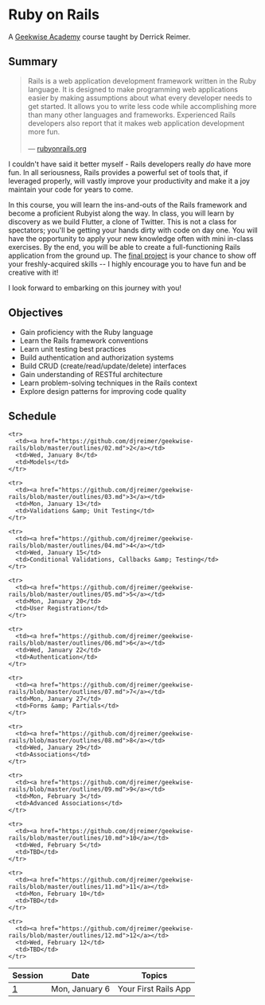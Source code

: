 # Ruby on Rails

A [Geekwise Academy](http://geekwiseacademy.com/) course taught by Derrick Reimer.

## Summary

<blockquote>
Rails is a web application development framework written in the Ruby language. It is designed to make programming web applications easier by making assumptions about what every developer needs to get started. It allows you to write less code while accomplishing more than many other languages and frameworks. Experienced Rails developers also report that it makes web application development more fun.
<br><br>
&mdash; <a href="http://guides.rubyonrails.org/getting_started.html">rubyonrails.org</a>
</blockquote>

I couldn't have said it better myself - Rails developers really *do* have more fun. In all seriousness, Rails provides a powerful set of tools that, if leveraged properly, will vastly improve your productivity and make it a joy maintain your code for years to come.

In this course, you will learn the ins-and-outs of the Rails framework and become a proficient Rubyist along the way. In class, you will learn by discovery as we build Flutter, a clone of Twitter. This is not a class for spectators; you'll be getting your hands dirty with code on day one. You will have the opportunity to apply your new knowledge often with mini in-class exercises. By the end, you will be able to create a full-functioning Rails application from the ground up. The [final project](https://github.com/djreimer/geekwise-rails/blob/master/final-project/spec.md) is your chance to show off your freshly-acquired skills -- I highly encourage you to have fun and be creative with it!

I look forward to embarking on this journey with you!

## Objectives

- Gain proficiency with the Ruby language
- Learn the Rails framework conventions
- Learn unit testing best practices
- Build authentication and authorization systems
- Build CRUD (create/read/update/delete) interfaces
- Gain understanding of RESTful architecture
- Learn problem-solving techniques in the Rails context
- Explore design patterns for improving code quality

## Schedule

<table>
  <thead>
    <tr>
      <th>Session</th>
      <th>Date</th>
      <th>Topics</th>
    </tr>
  </thead>
  <tbody>
    <tr>
      <td><a href="https://github.com/djreimer/geekwise-rails/blob/master/outlines/01.md">1</a></td>
      <td>Mon, January 6</td>
      <td>Your First Rails App</td>
    </tr>

    <tr>
      <td><a href="https://github.com/djreimer/geekwise-rails/blob/master/outlines/02.md">2</a></td>
      <td>Wed, January 8</td>
      <td>Models</td>
    </tr>

    <tr>
      <td><a href="https://github.com/djreimer/geekwise-rails/blob/master/outlines/03.md">3</a></td>
      <td>Mon, January 13</td>
      <td>Validations &amp; Unit Testing</td>
    </tr>

    <tr>
      <td><a href="https://github.com/djreimer/geekwise-rails/blob/master/outlines/04.md">4</a></td>
      <td>Wed, January 15</td>
      <td>Conditional Validations, Callbacks &amp; Testing</td>
    </tr>

    <tr>
      <td><a href="https://github.com/djreimer/geekwise-rails/blob/master/outlines/05.md">5</a></td>
      <td>Mon, January 20</td>
      <td>User Registration</td>
    </tr>

    <tr>
      <td><a href="https://github.com/djreimer/geekwise-rails/blob/master/outlines/06.md">6</a></td>
      <td>Wed, January 22</td>
      <td>Authentication</td>
    </tr>

    <tr>
      <td><a href="https://github.com/djreimer/geekwise-rails/blob/master/outlines/07.md">7</a></td>
      <td>Mon, January 27</td>
      <td>Forms &amp; Partials</td>
    </tr>

    <tr>
      <td><a href="https://github.com/djreimer/geekwise-rails/blob/master/outlines/08.md">8</a></td>
      <td>Wed, January 29</td>
      <td>Associations</td>
    </tr>

    <tr>
      <td><a href="https://github.com/djreimer/geekwise-rails/blob/master/outlines/09.md">9</a></td>
      <td>Mon, February 3</td>
      <td>Advanced Associations</td>
    </tr>

    <tr>
      <td><a href="https://github.com/djreimer/geekwise-rails/blob/master/outlines/10.md">10</a></td>
      <td>Wed, February 5</td>
      <td>TBD</td>
    </tr>

    <tr>
      <td><a href="https://github.com/djreimer/geekwise-rails/blob/master/outlines/11.md">11</a></td>
      <td>Mon, February 10</td>
      <td>TBD</td>
    </tr>

    <tr>
      <td><a href="https://github.com/djreimer/geekwise-rails/blob/master/outlines/12.md">12</a></td>
      <td>Wed, February 12</td>
      <td>TBD</td>
    </tr>
  </tbody>
</table>
